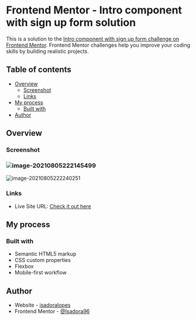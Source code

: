 # Frontend Mentor - Intro component with sign up form solution

This is a solution to the [Intro component with sign up form challenge on Frontend Mentor](https://www.frontendmentor.io/challenges/intro-component-with-signup-form-5cf91bd49edda32581d28fd1). Frontend Mentor challenges help you improve your coding skills by building realistic projects. 

## Table of contents

- [Overview](#overview)
  - [Screenshot](#screenshot)
  - [Links](#links)
- [My process](#my-process)
  - [Built with](#built-with)
- [Author](#author)

## Overview

### Screenshot

### ![image-20210805222145499](C:\Users\usuario\AppData\Roaming\Typora\typora-user-images\image-20210805222145499.png)

![image-20210805222240251](C:\Users\usuario\AppData\Roaming\Typora\typora-user-images\image-20210805222240251.png)

### Links

- Live Site URL:  [Check it out here](https://isadora96.github.io/intro-with-signup-form/)

## My process

### Built with

- Semantic HTML5 markup
- CSS custom properties
- Flexbox
- Mobile-first workflow

## Author

- Website - [isadoralopes](https://isadoralopes.netlify.app/)
- Frontend Mentor - [@Isadora96](https://www.frontendmentor.io/profile/Isadora96)

